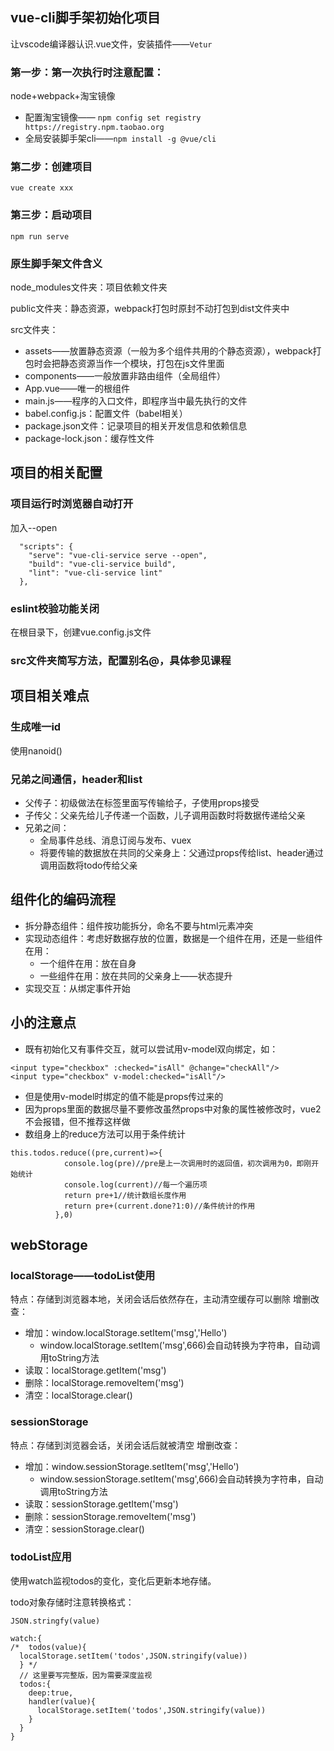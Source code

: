 ## vue-cli脚手架初始化项目
让vscode编译器认识.vue文件，安装插件——`Vetur`

### 第一步：第一次执行时注意配置：
node+webpack+淘宝镜像
+ 配置淘宝镜像—— `npm config set registry https://registry.npm.taobao.org`
+ 全局安装脚手架cli——`npm install -g @vue/cli`
### 第二步：创建项目
`vue create xxx`
### 第三步：启动项目
`npm run serve`
### 原生脚手架文件含义
node_modules文件夹：项目依赖文件夹

public文件夹：静态资源，webpack打包时原封不动打包到dist文件夹中

src文件夹：
+ assets——放置静态资源（一般为多个组件共用的个静态资源），webpack打包时会把静态资源当作一个模块，打包在js文件里面
+ components——一般放置非路由组件（全局组件）
+ App.vue——唯一的根组件
+ main.js——程序的入口文件，即程序当中最先执行的文件
+ babel.config.js：配置文件（babel相关）
+ package.json文件：记录项目的相关开发信息和依赖信息
+ package-lock.json：缓存性文件

## 项目的相关配置
### 项目运行时浏览器自动打开
加入--open
```
  "scripts": {
    "serve": "vue-cli-service serve --open",
    "build": "vue-cli-service build",
    "lint": "vue-cli-service lint"
  },
```
### eslint校验功能关闭
在根目录下，创建vue.config.js文件
### src文件夹简写方法，配置别名@，具体参见课程

## 项目相关难点
### 生成唯一id
使用nanoid()
### 兄弟之间通信，header和list
+ 父传子：初级做法在标签里面写传输给子，子使用props接受
+ 子传父：父亲先给儿子传递一个函数，儿子调用函数时将数据传递给父亲
+ 兄弟之间：
  - 全局事件总线、消息订阅与发布、vuex
  - 将要传输的数据放在共同的父亲身上：父通过props传给list、header通过调用函数将todo传给父亲
## 组件化的编码流程
+ 拆分静态组件：组件按功能拆分，命名不要与html元素冲突
+ 实现动态组件：考虑好数据存放的位置，数据是一个组件在用，还是一些组件在用：
  - 一个组件在用：放在自身
  - 一些组件在用：放在共同的父亲身上——状态提升
+ 实现交互：从绑定事件开始 
## 小的注意点
+ 既有初始化又有事件交互，就可以尝试用v-model双向绑定，如：
```
<input type="checkbox" :checked="isAll" @change="checkAll"/>
<input type="checkbox" v-model:checked="isAll"/>
```
+ 但是使用v-model时绑定的值不能是props传过来的
+ 因为props里面的数据尽量不要修改虽然props中对象的属性被修改时，vue2不会报错，但不推荐这样做
+ 数组身上的reduce方法可以用于条件统计
```
this.todos.reduce((pre,current)=>{
            console.log(pre)//pre是上一次调用时的返回值，初次调用为0，即刚开始统计
            console.log(current)//每一个遍历项
            return pre+1//统计数组长度作用
            return pre+(current.done?1:0)//条件统计的作用
          },0)
```
## webStorage
### localStorage——todoList使用
特点：存储到浏览器本地，关闭会话后依然存在，主动清空缓存可以删除
增删改查：
+ 增加：window.localStorage.setItem('msg','Hello')
  - window.localStorage.setItem('msg',666)会自动转换为字符串，自动调用toString方法
+ 读取：localStorage.getItem('msg')
+ 删除：localStorage.removeItem('msg')
+ 清空：localStorage.clear()
### sessionStorage
特点：存储到浏览器会话，关闭会话后就被清空
增删改查：
+ 增加：window.sessionStorage.setItem('msg','Hello')
  - window.sessionStorage.setItem('msg',666)会自动转换为字符串，自动调用toString方法
+ 读取：sessionStorage.getItem('msg')
+ 删除：sessionStorage.removeItem('msg')
+ 清空：sessionStorage.clear()
### todoList应用
使用watch监视todos的变化，变化后更新本地存储。

todo对象存储时注意转换格式：
```
JSON.stringfy(value)
```
```
watch:{
/*  todos(value){
  localStorage.setItem('todos',JSON.stringify(value))
  } */
  // 这里要写完整版，因为需要深度监视
  todos:{
    deep:true,
    handler(value){
      localStorage.setItem('todos',JSON.stringify(value))
    }
  }
}
```
